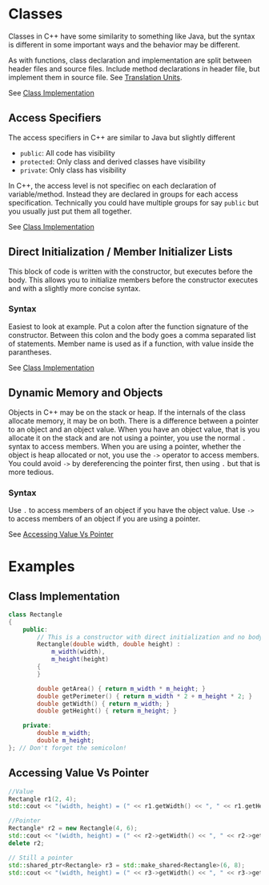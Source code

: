 # Classes
Classes in C++ have some similarity to something like Java, but the syntax is different in some important ways and the
behavior may be different.

As with functions, class declaration and implementation are split between header files and source files. Include method
declarations in header file, but implement them in source file. See [Translation Units](translation_units.md).

See [Class Implementation](#class-implementation)

## Access Specifiers
The access specifiers in C++ are similar to Java but slightly different
- `public`: All code has visibility
- `protected`: Only class and derived classes have visibility
- `private`: Only class has visibility

In C++, the access level is not specifiec on each declaration of variable/method. Instead they are declared in groups
for each access specification. Technically you could have multiple groups for say `public` but you usually just put them
all together.

See [Class Implementation](#class-implementation)

## Direct Initialization / Member Initializer Lists
This block of code is written with the constructor, but executes before the body.
This allows you to initialize members before the constructor executes and with a slightly more concise syntax.

### Syntax
Easiest to look at example. Put a colon after the function signature of the constructor. 
Between this colon and the body goes a comma separated list of statements.
Member name is used as if a function, with value inside the parantheses.

See [Class Implementation](#class-implementation)

## Dynamic Memory and Objects
Objects in C++ may be on the stack or heap. If the internals of the class allocate memory, it may be on both. 
There is a difference between a pointer to an object and an object value. 
When you have an object value, that is you allocate it on the stack and are not using a pointer, you use the normal `.`
syntax to access members. When you are using a pointer, whether the object is heap allocated or not, you use the `->`
operator to access members. You could avoid `->` by dereferencing the pointer first, then using `.` but that is more
tedious.

### Syntax
Use `.` to access members of an object if you have the object value. Use `->` to access members of an object if you 
are using a pointer.

See [Accessing Value Vs Pointer](#accessing-value-vs-pointer)

# Examples
## Class Implementation
```cpp
class Rectangle
{
    public:
        // This is a constructor with direct initialization and no body
        Rectangle(double width, double height) :
            m_width(width),
            m_height(height)
        {
        }

        double getArea() { return m_width * m_height; }
        double getPerimeter() { return m_width * 2 + m_height * 2; }
        double getWidth() { return m_width; }
        double getHeight() { return m_height; }

    private:
        double m_width;
        double m_height;
}; // Don't forget the semicolon!
```

## Accessing Value Vs Pointer
```cpp
//Value
Rectangle r1(2, 4);
std::cout << "(width, height) = (" << r1.getWidth() << ", " << r1.getHeight() << ")" << std::endl;

//Pointer
Rectangle* r2 = new Rectangle(4, 6);
std::cout << "(width, height) = (" << r2->getWidth() << ", " << r2->getHeight() << ")" << std::endl;
delete r2;

// Still a pointer
std::shared_ptr<Rectangle> r3 = std::make_shared<Rectangle>(6, 8);
std::cout << "(width, height) = (" << r3->getWidth() << ", " << r3->getHeight() << ")" << std::endl;
```
